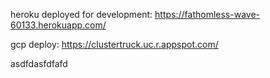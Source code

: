 heroku deployed for development: https://fathomless-wave-60133.herokuapp.com/

gcp deploy: https://clustertruck.uc.r.appspot.com/

asdfdasfdfafd
